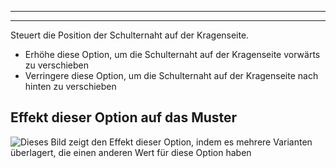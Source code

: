 ***

***

Steuert die Position der Schulternaht auf der Kragenseite.

*   Erhöhe diese Option, um die Schulternaht auf der Kragenseite vorwärts zu verschieben
*   Verringere diese Option, um die Schulternaht auf der Kragenseite nach hinten zu verschieben

## Effekt dieser Option auf das Muster

![Dieses Bild zeigt den Effekt dieser Option, indem es mehrere Varianten überlagert, die einen anderen Wert für diese Option haben](simone\_s3collar\_sample.svg "Effekt dieser Option auf das Muster")
